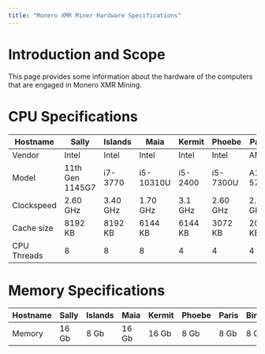 ```yaml
---
title: "Monero XMR Miner Hardware Specifications"
---
```


# Introduction and Scope

This page provides some information about the hardware of the computers that are engaged in Monero XMR Mining.

# CPU Specifications

| Hostname    | Sally           | Islands          | Maia      | Kermit  | Phoebe    | Paris    | Bingo       |
| ----------- | --------------- | ---------------- | --------- | ------- | --------- |----------|-------------|
| Vendor      | Intel           | Intel            | Intel     | Intel   | Intel     | AMD      | AMD         |
| Model       | 11th Gen 1145G7 | i7-3770          | i5-10310U | i5-2400 | i5-7300U  | A10-5700 | AMD-A9-9420 |
| Clockspeed  | 2.60 GHz        | 3.40 GHz         | 1.70 GHz  | 3.1 GHz | 2.60 GHz  | 2.60 GHz | 3.0 GHz     |
| Cache size  | 8192 KB         | 8192 KB          | 6144 KB   | 6144 KB | 3072 KB   | 2048 KB  | 1024 KB     |
| CPU Threads | 8               | 8                | 8         | 4       | 4         | 4        | 2           |

# Memory Specifications

| Hostname    | Sally           | Islands          | Maia      | Kermit  | Phoebe    | Paris    | Bingo |
| ----------- | --------------- | ---------------- | --------- | ------- | --------- |----------|-------|
| Memory      | 16 Gb           | 8 Gb             | 16 Gb     | 16 Gb   | 8 Gb      | 8 Gb     | 8 Gb  |






